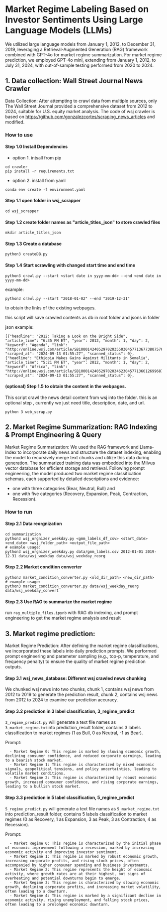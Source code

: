 # Market Regime Labeling Based on Investor Sentiments Using Large Language Models (LLMs)
We utilized large language models from January 1, 2012, to December 31, 2019, leveraging a Retrieval-Augmented Generation (RAG) framework combined with GPT-4o for market regime summarization. For market regime prediction, we employed GPT-4o mini, extending from January 1, 2012, to July 31, 2024, with out-of-sample testing performed from 2020 to 2024.

## 1. Data collection: Wall Street Journal News Crawler
Data Collection: After attempting to crawl data from multiple sources, only The Wall Street Journal provided a comprehensive dataset from 2012 to 2024, suitable for U.S. equity market analysis. The code of wsj crawler is based on https://github.com/gonzalezcortes/scraping_news_articles and modified.

### How to use
#### Step 1.0 Install Dependencies
- option 1. intsall from pip
```
cd crawler
pip install -r requirements.txt
```

- option 2. install from yaml
```
conda env create -f environment.yaml
```

#### Step 1.1 open folder in wsj_scrapper
```
cd wsj_scrapper
```

#### Step 1.2 create folder names as "article_titles_json" to store crawled files
```
mkdir article_titles_json
```

#### Step 1.3 Create a database
```
python3 createDB.py
```

#### Step 1.4 Start scrawling with changed start time and end time
```
python3 crawl.py --start <start date in yyyy-mm-dd> --end <end date in yyyy-mm-dd>
```

example: 
```
python3 crawl.py --start "2018-01-02" --end "2019-12-31"
```
to obtain the links of the existing webpages.

this script will save crawled contents as db in root folder and jsons in folder

json example:
```
[{"headline": "2012: Taking a Look on the Bright Side", "article_time": "6:35 PM ET", "year": 2012, "month": 1, "day": 2, "keyword": "Agenda", "link": "http://online.wsj.com/article/SB10001424052970203550304577136773807576662.html", "scraped_at": "2024-09-13 01:55:27", "scanned_status": 0}, {"headline": "Ethiopia Makes Gains Against Militants in Somalia", "article_time": "5:21 PM ET", "year": 2012, "month": 1, "day": 2, "keyword": "Africa", "link": "http://online.wsj.com/article/SB10001424052970203462304577136612699687638.html", "scraped_at": "2024-09-13 01:55:27", "scanned_status": 0},
```

#### (optional) Step 1.5 to obtain the content in the webpages.
This script crawl the news detail content from wsj into the folder.
this is an optional step , currently we just need title, description, date, and url.
```
python 3 web_scrap.py
```



## 2. Market Regime Summarization: RAG Indexing & Prompt Engineering & Query
Market Regime Summarization: We used the RAG framework and Llama-Index to incorporate daily news and structure the dataset indexing, enabling the model to recursively merge text chunks and utilize this data during generation. The summarized training data was embedded into the Milvus vector database for efficient storage and retrieval. 
Following prompt engineering, the model produced two market regime classification schemas, each supported by detailed descriptions and evidence: 
- one with three categories (Bear, Neutral, Bull) and
- one with five categories (Recovery, Expansion, Peak, Contraction, Recession).
### How to run
#### Step 2.1 Data reorgnization
```
cd summarization
python3 wsj_orgnizer_weekday.py <gmm_labels_df_csv> <start_date> <end_date> <wsj_folder_path> <output_file_path>
# example usage:
python3 wsj_orgnizer_weekday.py data/gmm_labels.csv 2012-01-01 2019-12-31 data/wsj_weekday data/wsj_weekday_reorg
```
#### Step 2.2 Market condition converter
```
python3 market_condition_converter.py <old_dir_path> <new_dir_path>
# example usage:
python3 market_condition_converter.py data/wsj_weekday_reorg data/wsj_weekday_convert
```
#### Step 2.3 Use RAG to summarize the market regime
run `rag_multiple_files.ipynb` with RAG db indexing, and prompt engineering to get the market regime analysis and result


## 3. Market regime prediction: 
Market Regime Prediction: After defining the market regime classifications, we incorporated these labels into daily prediction prompts. We performed prompt engineering and parameter sampling (e.g., top-p, temperature, and frequency penalty) to ensure the quality of market regime prediction outputs. 

#### Step 3.1 wsj_news_database: Different wsj crawled news chunking
We chunked wsj news into two chunks, 
chunk 1, contains wsj news from 2012 to 2019 to generate the prediction result,
chunk 2, contains wsj news from 2012 to 2024 to examine our prediction accuracy.
      
#### Step 3.2 prediction in 3 label classification, 3_regime_predict
`3_regime_predict.py` will generate a text file names as `3_market_regime.txt`into prediction_result folder, contains 3 labels classification to market regimes (1 as Bull, 0 as Neutral, -1 as Bear).

Prompt: 
```
  - Market Regime 0: This regime is marked by slowing economic growth, declining consumer confidence, and reduced corporate earnings, leading to a bearish stock market.
  - Market Regime 1: This regime is characterized by mixed economic signals, geopolitical tensions, and policy uncertainties, leading to volatile market conditions.
  - Market Regime 2: This regime is characterized by robust economic growth, increased consumer confidence, and rising corporate earnings, leading to a bullish stock market. 
```

#### Step 3.3  prediction in 5 label classification, 5_regime_predict
`5_regime_predict.py` will generate a text file names as `5_market_regime.txt` into prediction_result folder, contains 5 labels classification to market regimes (0 as Recovery, 1 as Expansion, 3 as Peak, 3 as Contraction, 4 as Recession).

Prompt:

```
  - Market Regime 0: This regime is characterized by the initial phase of economic improvement following a recession, marked by increasing economic activity and improving investor sentiment.
  - Market Regime 1: This regime is marked by robust economic growth, increasing corporate profits, and rising stock prices, often accompanied by higher consumer spending and business investments.
  - Market Regime 2: This regime represents the height of economic activity, where growth rates are at their highest, but signs of overheating and potential downturns begin to emerge.
  - Market Regime 3: This regime is characterized by slowing economic growth, declining corporate profits, and increasing market volatility, often leading to a downturn.
  - Market Regime 4: This regime is marked by a significant decline in economic activity, rising unemployment, and falling stock prices, often leading to a prolonged economic downturn.
```

